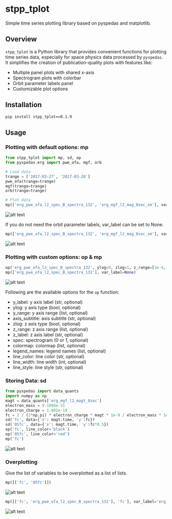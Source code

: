 # stpp_tplot

Simple time series plotting library based on pyspedas and matplotlib.

## Overview

`stpp_tplot` is a Python library that provides convenient functions for plotting time series data, especially for space physics data processed by `pyspedas`. It simplifies the creation of publication-quality plots with features like:

* Multiple panel plots with shared x-axis
* Spectrogram plots with colorbar
* Orbit parameter labels panel
* Customizable plot options

## Installation

```bash
pip install stpp_tplot==0.1.9
```
## Usage
### Plotting with default options: mp
```python
from stpp_tplot import mp, sd, op
from pyspedas.erg import pwe_ofa, mgf, orb

# Load data
trange = ['2017-03-27', '2017-03-28']
pwe_ofa(trange=trange)
mgf(trange=trange)
orb(trange=trange)

# Plot data
mp(['erg_pwe_ofa_l2_spec_B_spectra_132', 'erg_mgf_l2_mag_8sec_sm'], var_label='erg_orb_l2_pos_rmlatmlt')
```
![alt text](images/image.png)

If you do not need the orbit parameter labels, var_label can be set to None.

```python
mp(['erg_pwe_ofa_l2_spec_B_spectra_132', 'erg_mgf_l2_mag_8sec_sm'], var_label=None)
```
![alt text](images/image-3.png)

### Plotting with custom options: op & mp
```python
op('erg_pwe_ofa_l2_spec_B_spectra_132', ylog=0, zlog=1, z_range=[1e-4, 1e2], colormap='viridis')
mp(['erg_pwe_ofa_l2_spec_B_spectra_132'], var_label=None)
```
![alt text](images/image-4.png)

Following are the available options for the `op` function:
 * y_label: y axis label (str, optional)
 * ylog: y axis type (bool, optional)
 * y_range: y axis range (list, optional)
 * axis_subtitle: axis subtitle (str, optional)
 * zlog: z axis type (bool, optional)
 * z_range: z axis range (list, optional)
 * z_label: z axis label (str, optional)
 * spec: spectrogram (0 or 1, optional)
 * colormap: colormap (list, optional)
 * legend_names: legend names (list, optional)
 * line_color: line color (str, optional)
 * line_width: line width (int, optional)
 * line_style: line style (str, optional)

### Storing Data: sd
```python
from pyspedas import data_quants
import numpy as np
magt = data_quants['erg_mgf_l2_magt_8sec']
electron_mass = 9.1094e-31
electron_charge = 1.602e-19
fc = 1 / (2*np.pi) * electron_charge * magt * 1e-9 / electron_mass * 1e-3
sd('fc', data={'x': magt.time, 'y':fc})
sd('05fc', data={'x': magt.time, 'y':fc*0.5})
op('fc', line_color='black')
op('05fc', line_color='red')
mp('fc')
```
![alt text](images/image-7.png)

### Overplotting
Give the list of variables to be overplotted as a list of lists.
```python
mp([['fc', '05fc']])
```
![alt text](images/image-8.png)

```python
mp([['fc', 'erg_pwe_ofa_l2_spec_B_spectra_132'], 'fc'], var_label='erg_orb_l2_pos_rmlatmlt')
```
![alt text](images/image-12.png)